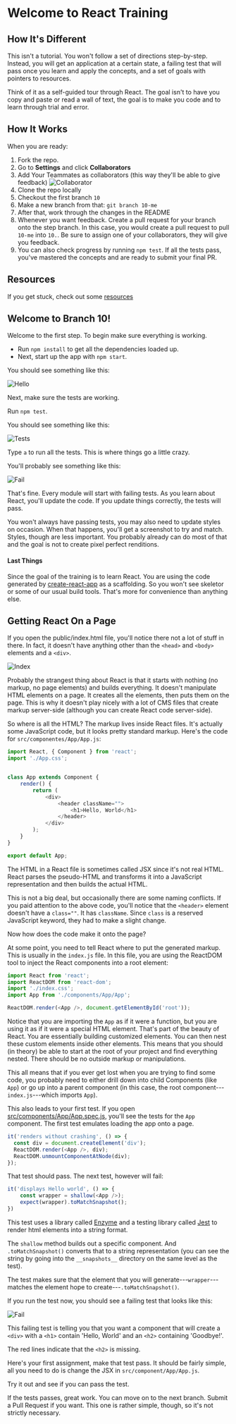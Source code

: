 # Welcome to React Training

## How It's Different
This isn't a tutorial. You won't follow a set of directions step-by-step.
Instead, you will get an application at a certain state, a failing test that
will pass once you learn and apply the concepts, and a set of goals with
pointers to resources.

Think of it as a self-guided tour through React. The goal isn't to have you copy
and paste or read a wall of text, the goal is to make you code and to learn
through trial and error.

## How It Works

When you are ready:

1. Fork the repo.
2. Go to __Settings__ and click __Collaborators__
3. Add Your Teammates as collaborators (this way they'll be able to give
   feedback)
![Collaborator](./training-assets/collaborator.png)
4. Clone the repo locally
5. Checkout the first branch `10`
6. Make a new branch from that: `git branch 10-me`
7. After that, work through the changes in the README
8. Whenever you want feedback. Create a pull request for your branch onto the
   step branch. In this case, you would create a pull request to pull `10-me`
into `10.`. Be sure to assign one of your collaborators, they will give you
feedback.
9. You can also check progress by running `npm test`. If all the tests pass,
   you've mastered the concepts and are ready to submit your final PR.

## Resources

If you get stuck, check out some [resources](docs/resources.md)

## Welcome to Branch 10!

Welcome to the first step. To begin make sure everything is working.

- Run `npm install` to get all the dependencies loaded up.
- Next, start up the app with `npm start`.

You should see something like this:

![Hello](./training-assets/10/hello.png)

Next, make sure the tests are working.

Run `npm test`.

You should see something like this:

![Tests](./training-assets/10/test-start.png)

Type `a` to run all the tests. This is where things go a little crazy.

You'll probably see something like this:

![Fail](./training-assets/10/fail.png)

That's fine. Every module will start with failing tests. As you learn about
React, you'll update the code. If you update things correctly, the tests will
pass.

You won't always have passing tests, you may also need to update styles on
occasion. When that happens, you'll get a screenshot to try and match. Styles,
though are less important. You probably already can do most of that and the goal
is not to create pixel perfect renditions.

#### Last Things

Since the goal of the training is to learn React. You are using the code
generated by [create-react-app](https://github.com/facebook/create-react-app) as
a scaffolding. So you won't see skeletor or some of our usual build tools.
That's more for convenience than anything else.

## Getting React On a Page

If you open the public/index.html file, you'll notice there not a lot of stuff
in there. In fact, it doesn't have anything other than the `<head>` and `<body>`
elements and a `<div>`.


![Index](./training-assets/10/index.png)

Probably the strangest thing about React is that it starts with nothing (no
markup, no page elements) and builds everything. It doesn't manipulate HTML
elements on a page. It creates all the elements, then puts them on the page.
This is why it doesn't play nicely with a lot of CMS files that create markup
server-side (although you can create React code server-side).

So where is all the HTML? The markup lives inside React files. It's actually
some JavaScript code, but it looks pretty standard markup. Here's the code for
`src/componentes/App/App.js`:

```javascript
import React, { Component } from 'react';
import './App.css';


class App extends Component {
	render() {
		return (
			<div>
				<header className="">
					<h1>Hello, World</h1>
				</header>
			</div>
		);
	}
}

export default App;
```

The HTML in a React file is sometimes called JSX since it's not real HTML. React
parses the pseudo-HTML and transforms it into a JavaScript representation and
then builds the actual HTML.

This is not a big deal, but occasionally there are some naming conflicts. If you
paid attention to the above code, you'll notice that the `<header>` element
doesn't have a `class=""`. It has `className`. Since `class` is a reserved
JavaScript keyword, they had to make a slight change.

Now how does the code make it onto the page?

At some point, you need to tell React where to put the generated markup. This is
usually in the `index.js` file. In this file, you are using the ReactDOM tool to
inject the React components into a root element:

```javascript
import React from 'react';
import ReactDOM from 'react-dom';
import './index.css';
import App from './components/App/App';

ReactDOM.render(<App />, document.getElementById('root'));
```

Notice that you are importing the `App` as if it were a function, but you are
using it as if it were a special HTML element. That's part of the beauty of
React. You are essentially building customized elements. You can then nest these
custom elements inside other elements. This means that you should (in theory) be
able to start at the root of your project and find everything nested. There
should be no outside markup or manipulations.

This all means that if you ever get lost when you are trying to find some code,
you probably need to either drill down into child Components (like `App`) or
go up into a parent component (in this case, the root
component---`index.js`---which imports `App`).

This also leads to your first test. If you open
[src/components/App/App.spec.js](https://github.com/jsmapr1/react-step-by-step/blob/10/src/components/App/App.spec.js),
you'll see the tests for the `App` component. The first test emulates loading
the app onto a page.

```javascript
it('renders without crashing', () => {
  const div = document.createElement('div');
  ReactDOM.render(<App />, div);
  ReactDOM.unmountComponentAtNode(div);
});
```

That test should pass. The next test, however will fail:

```javascript
it('displays Hello world', () => {
	const wrapper = shallow(<App />);
	expect(wrapper).toMatchSnapshot();
})
```

This test uses a library called [Enzyme](https://github.com/airbnb/enzyme) and a
testing library called [Jest](https://facebook.github.io/jest/) to render html
elements into a string format.

The `shallow` method builds out a specific component. And `.toMatchSnapshot()`
converts that to a string representation (you can see the string by going into
the `__snapshots__` directory on the same level as the test).

The test makes sure that the element that you will
generate---`wrapper`---matches the element hope to
create---`.toMatchSnapshot()`.

If you run the test now, you should see a failing test that looks like this:

![Fail](./training-assets/10/fail.png)

This failing test is telling you that you want a component that will create a
`<div>` with a `<h1>` contain 'Hello, World' and an `<h2>` containing
'Goodbye!'.

The red lines indicate that the `<h2>` is missing.

Here's your first assignment, make that test pass. It should be fairly simple,
all you need to do is change the JSX in `src/component/App/App.js`.

Try it out and see if you can pass the test.

If the tests passes, great work. You can move on to the next branch. Submit a
Pull Request if you want. This one is rather simple, though, so it's not
strictly necessary.

